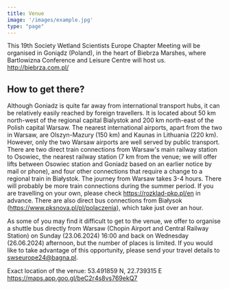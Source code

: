 ```yaml
---
title: Venue
image: '/images/example.jpg'
type: "page"
---
```

This 19th Society Wetland Scientists Europe Chapter Meeting will be organised in Goniądz (Poland), in the heart of Biebrza Marshes, where Bartlowizna Conference and Leisure Centre will host us.\
http://biebrza.com.pl/ 

## How to get there?

Although Goniadz is quite far away from international transport hubs, it can be relatively easily reached by foreign travellers. It is located about 50 km north-west of the regional capital Bialystok and 200 km north-east of the Polish capital Warsaw. The nearest international airports, apart from the two in Warsaw, are Olszyn-Mazury (150 km) and Kaunas in Lithuania (220 km). However, only the two Warsaw airports are well served by public transport. There are two direct train connections from Warsaw's main railway station to Osowiec, the nearest railway station (7 km from the venue; we will offer lifts between Osowiec station and Goniadz based on an earlier notice by mail or phone), and four other connections that require a change to a regional train in Białystok. The journey from Warsaw takes 3-4 hours. There will probably be more train connections during the summer period. If you are travelling on your own, please check https://rozklad-pkp.pl/en in advance. There are also direct bus connections from Białysok (https://www.pksnova.pl/pl/polaczenia), which take just over an hour.

As some of you may find it difficult to get to the venue, we offer to organise a shuttle bus directly from Warsaw (Chopin Airport and Central Railway Station) on Sunday (23.06.2024) 16:00 and back on Wednesday (26.06.2024) afternoon, but the number of places is limited. If you would like to take advantage of this opportunity, please send your travel details to swseurope24@bagna.pl.

Exact location of the venue: 53.491859 N, 22.739315 E\
https://maps.app.goo.gl/beC2r4s8vs769ekQ7



